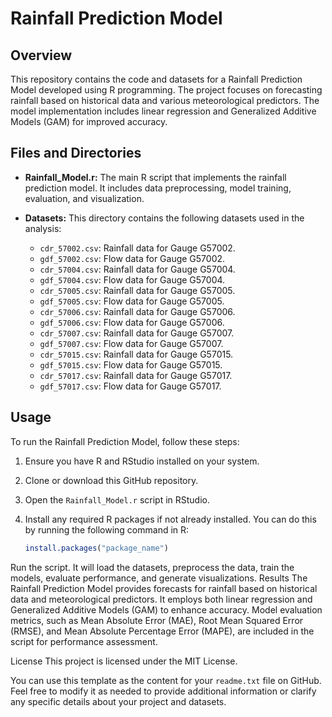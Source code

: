 # Rainfall Prediction Model

## Overview

This repository contains the code and datasets for a Rainfall Prediction Model developed using R programming. The project focuses on forecasting rainfall based on historical data and various meteorological predictors. The model implementation includes linear regression and Generalized Additive Models (GAM) for improved accuracy.

## Files and Directories

- **Rainfall_Model.r:** The main R script that implements the rainfall prediction model. It includes data preprocessing, model training, evaluation, and visualization.

- **Datasets:** This directory contains the following datasets used in the analysis:

    - `cdr_57002.csv`: Rainfall data for Gauge G57002.
    - `gdf_57002.csv`: Flow data for Gauge G57002.
    - `cdr_57004.csv`: Rainfall data for Gauge G57004.
    - `gdf_57004.csv`: Flow data for Gauge G57004.
    - `cdr_57005.csv`: Rainfall data for Gauge G57005.
    - `gdf_57005.csv`: Flow data for Gauge G57005.
    - `cdr_57006.csv`: Rainfall data for Gauge G57006.
    - `gdf_57006.csv`: Flow data for Gauge G57006.
    - `cdr_57007.csv`: Rainfall data for Gauge G57007.
    - `gdf_57007.csv`: Flow data for Gauge G57007.
    - `cdr_57015.csv`: Rainfall data for Gauge G57015.
    - `gdf_57015.csv`: Flow data for Gauge G57015.
    - `cdr_57017.csv`: Rainfall data for Gauge G57017.
    - `gdf_57017.csv`: Flow data for Gauge G57017.

## Usage

To run the Rainfall Prediction Model, follow these steps:

1. Ensure you have R and RStudio installed on your system.

2. Clone or download this GitHub repository.

3. Open the `Rainfall_Model.r` script in RStudio.

4. Install any required R packages if not already installed. You can do this by running the following command in R:

   ```R
   install.packages("package_name")

Run the script. It will load the datasets, preprocess the data, train the models, evaluate performance, and generate visualizations.
Results
The Rainfall Prediction Model provides forecasts for rainfall based on historical data and meteorological predictors. It employs both linear regression and Generalized Additive Models (GAM) to enhance accuracy. Model evaluation metrics, such as Mean Absolute Error (MAE), Root Mean Squared Error (RMSE), and Mean Absolute Percentage Error (MAPE), are included in the script for performance assessment.

License
This project is licensed under the MIT License.

You can use this template as the content for your `readme.txt` file on GitHub. Feel free to modify it as needed to provide additional information or clarify any specific details about your project and datasets.

